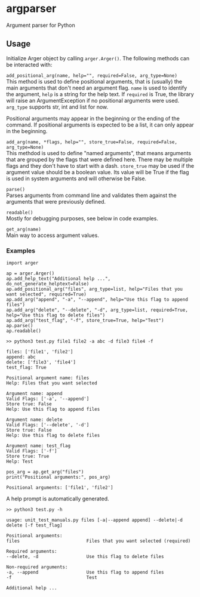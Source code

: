 # argparser
Argument parser for Python

## Usage  

Initialize Arger object by calling ```arger.Arger()```. The following methods can be interacted with: 
  
```add_positional_arg(name, help="", required=False, arg_type=None)```  
This method is used to define positional arguments, that is (usually) the main arguments that don't need an argument flag. ```name```  is used to identify the argument, ```help``` is a string for the help text. If ```required``` is True, the library will raise an ArgumentException if no positional arguments were used. ```arg_type``` supports str, int and list for now.  
  
Positional arguments may appear in the beginning or the ending of the command. If positional arguments is expected to be a list, it can only appear in the beginning.  
  
```add_arg(name, *flags, help="", store_true=False, required=False, arg_type=None)```  
This methdod is used to define "named arguments", that means arguments that are grouped by the flags that were defined here. There may be multiple flags and they don't have to start with a dash. ```store_true``` may be used if the argument value should be a boolean value. Its value will be True if the flag is used in system arguments and will otherwise be False.  
  
```parse()```  
Parses arguments from command line and validates them against the arguments that were previously defined.  
  
```readable()```   
Mostly for debugging purposes, see below in code examples.  
  
```get_arg(name)```  
Main way to access argument values.  
  
### Examples
```
import arger

ap = arger.Arger()
ap.add_help_text("Additional help ...", do_not_generate_helptext=False)
ap.add_positional_arg("files", arg_type=list, help="Files that you want selected", required=True)
ap.add_arg("append", "-a", "--append", help="Use this flag to append files")
ap.add_arg("delete", "--delete", "-d", arg_type=list, required=True, help="Use this flag to delete files")
ap.add_arg("test_flag", "-f", store_true=True, help="Test")
ap.parse()
ap.readable()
```
```
>> python3 test.py file1 file2 -a abc -d file3 file4 -f
```
```
files: ['file1', 'file2']
append: abc
delete: ['file3', 'file4']
test_flag: True

Positional argument name: files
Help: Files that you want selected

Argument name: append
Valid Flags: ['-a', '--append']
Store true: False
Help: Use this flag to append files

Argument name: delete
Valid Flags: ['--delete', '-d']
Store true: False
Help: Use this flag to delete files

Argument name: test_flag
Valid Flags: ['-f']
Store true: True
Help: Test
```
  
```
pos_arg = ap.get_arg("files")
print("Positional arguments:", pos_arg)
```
```
Positional arguments: ['file1', 'file2']
```
  
A help prompt is automatically generated.
```
>> python3 test.py -h
```

```
usage: unit_test_manuals.py files [-a|--append append] --delete|-d delete [-f test_flag] 

Positional arguments:
files                         Files that you want selected (required)

Required arguments:
--delete, -d                  Use this flag to delete files

Non-required arguments:
-a, --append                  Use this flag to append files
-f                            Test

Additional help ...
```


